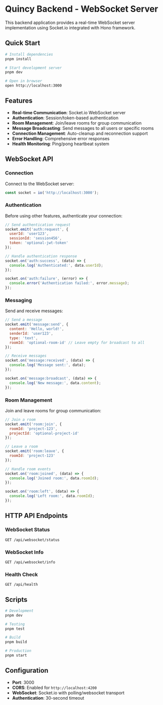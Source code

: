 # Quincy Backend - WebSocket Server

This backend application provides a real-time WebSocket server implementation using Socket.io integrated with Hono framework.

## Quick Start

```bash
# Install dependencies
pnpm install

# Start development server
pnpm dev

# Open in browser
open http://localhost:3000
```

## Features

- **Real-time Communication**: Socket.io WebSocket server
- **Authentication**: Session/token-based authentication
- **Room Management**: Join/leave rooms for group communication
- **Message Broadcasting**: Send messages to all users or specific rooms
- **Connection Management**: Auto-cleanup and reconnection support
- **Error Handling**: Comprehensive error responses
- **Health Monitoring**: Ping/pong heartbeat system

## WebSocket API

### Connection

Connect to the WebSocket server:
```javascript
const socket = io('http://localhost:3000');
```

### Authentication

Before using other features, authenticate your connection:

```javascript
// Send authentication request
socket.emit('auth:request', {
  userId: 'user123',
  sessionId: 'session456',
  token: 'optional-jwt-token'
});

// Handle authentication response
socket.on('auth:success', (data) => {
  console.log('Authenticated:', data.userId);
});

socket.on('auth:failure', (error) => {
  console.error('Authentication failed:', error.message);
});
```

### Messaging

Send and receive messages:

```javascript
// Send a message
socket.emit('message:send', {
  content: 'Hello, world!',
  senderId: 'user123',
  type: 'text',
  roomId: 'optional-room-id' // Leave empty for broadcast to all
});

// Receive messages
socket.on('message:received', (data) => {
  console.log('Message sent:', data);
});

socket.on('message:broadcast', (data) => {
  console.log('New message:', data.content);
});
```

### Room Management

Join and leave rooms for group communication:

```javascript
// Join a room
socket.emit('room:join', {
  roomId: 'project-123',
  projectId: 'optional-project-id'
});

// Leave a room
socket.emit('room:leave', {
  roomId: 'project-123'
});

// Handle room events
socket.on('room:joined', (data) => {
  console.log('Joined room:', data.roomId);
});

socket.on('room:left', (data) => {
  console.log('Left room:', data.roomId);
});
```

## HTTP API Endpoints

### WebSocket Status
```
GET /api/websocket/status
```

### WebSocket Info
```
GET /api/websocket/info
```

### Health Check
```
GET /api/health
```

## Scripts

```bash
# Development
pnpm dev

# Testing
pnpm test

# Build
pnpm build

# Production
pnpm start
```

## Configuration

- **Port**: 3000
- **CORS**: Enabled for `http://localhost:4200`
- **WebSocket**: Socket.io with polling/websocket transport
- **Authentication**: 30-second timeout
